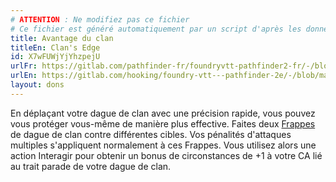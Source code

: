 ```yaml
---
# ATTENTION : Ne modifiez pas ce fichier
# Ce fichier est généré automatiquement par un script d'après les données du module Foundry VTT officiel et de sa traduction
title: Avantage du clan
titleEn: Clan's Edge
id: X7wFUWjYjYhzpejU
urlFr: https://gitlab.com/pathfinder-fr/foundryvtt-pathfinder2-fr/-/blob/master/data/feats/X7wFUWjYjYhzpejU.htm
urlEn: https://gitlab.com/hooking/foundry-vtt---pathfinder-2e/-/blob/master/packs/data/feats.db/clan-s-edge.json
layout: dons
---
```

En déplaçant votre dague de clan avec une précision rapide, vous pouvez vous protéger vous-même de manière plus effective. Faites deux [Frappes](../actions/frapper.md) de dague de clan contre différentes cibles. Vos pénalités d'attaques multiples s'appliquent normalement à ces Frappes. Vous utilisez alors une action Interagir pour obtenir un bonus de circonstances de +1 à votre CA lié au trait parade de votre dague de clan.
